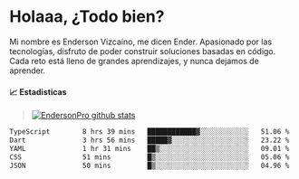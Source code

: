 
# Holaaa, ¿Todo bien?

Mi nombre es Enderson Vizcaíno, me dicen Ender. Apasionado por las tecnologías, disfruto de poder construir soluciones basadas en código. Cada reto está lleno de grandes aprendizajes, y nunca dejamos de aprender. 

#### :chart_with_upwards_trend: Estadisticas
> [![EndersonPro github stats](https://github-readme-stats.vercel.app/api?username=endersonpro&theme=vue-dark&show_icons=true)](https://github.com/anuraghazra/github-readme-stats) 


<!--START_SECTION:waka-->

```txt
TypeScript        8 hrs 39 mins   ████████████▓░░░░░░░░░░░░   51.06 %
Dart              3 hrs 56 mins   █████▓░░░░░░░░░░░░░░░░░░░   23.22 %
YAML              1 hr 31 mins    ██▒░░░░░░░░░░░░░░░░░░░░░░   09.01 %
CSS               51 mins         █▒░░░░░░░░░░░░░░░░░░░░░░░   05.06 %
JSON              50 mins         █▒░░░░░░░░░░░░░░░░░░░░░░░   04.96 %
```

<!--END_SECTION:waka-->

[website]: https://endersonpro.github.io/portfolio/
[twitter]: https://twitter.com/endersonj_
[youtube]: https://youtube.com/ByEnderson
[instagram]: https://instagram.com/endersonvizc
[linkedin]: https://www.linkedin.com/in/enderson-vizcaino-2aa927175/
